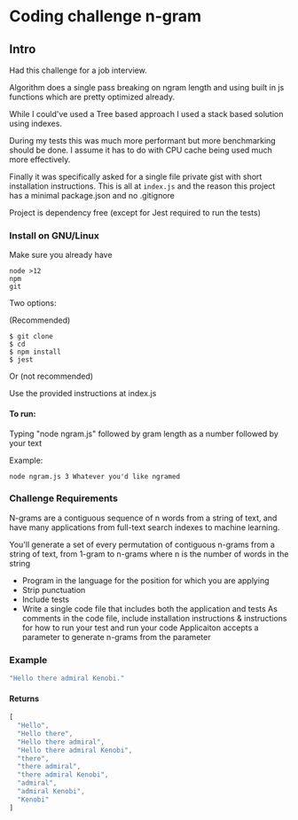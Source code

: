 # Coding challenge n-gram

## Intro

Had this challenge for a job interview. 

Algorithm does a single pass breaking on ngram length and using built in js functions which are pretty optimized already.

While I could've used a Tree based approach I used a stack based solution using indexes.

During my tests this was much more performant but more benchmarking should be done. I assume it has to do with CPU cache being used much more effectively.

Finally it was specifically asked for a single file private gist with short installation instructions. This is all at `index.js` and the reason this project has a minimal package.json and no .gitignore

Project is dependency free (except for Jest required to run the tests)
### Install on GNU/Linux

Make sure you already have
```
node >12
npm
git
```
Two options: 

(Recommended)
```
$ git clone
$ cd
$ npm install
$ jest
```
Or (not recommended) 

Use the provided instructions at index.js

#### To run:

Typing "node ngram.js" followed by gram length as a number followed by your text

Example:
```
node ngram.js 3 Whatever you'd like ngramed
```

### Challenge Requirements
N-grams are a contiguous sequence of n words from a string of text, and have many applications from full-text search indexes to machine learning.

You'll generate a set of every permutation of contiguous n-grams from a string of text, from 1-gram to n-grams where n is the number of words in the string

- Program in the language for the position for which you are applying
- Strip punctuation
- Include tests
- Write a single code file that includes both the application and tests
As comments in the code file, include installation instructions & instructions for how to run your test and run your code
Applicaiton accepts a parameter to generate n-grams from the parameter

### Example
```js
"Hello there admiral Kenobi."
```

#### Returns
```js
[
  "Hello",
  "Hello there",
  "Hello there admiral",
  "Hello there admiral Kenobi",
  "there",
  "there admiral",
  "there admiral Kenobi",
  "admiral",
  "admiral Kenobi",
  "Kenobi"
]
```
